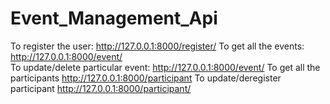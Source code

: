 # Event_Management_Api
To register the user: http://127.0.0.1:8000/register/
To get all the events: http://127.0.0.1:8000/event/  
To update/delete particular event: http://127.0.0.1:8000/event/<eventid>
To get all the participants http://127.0.0.1:8000/participant
To update/deregister participant http://127.0.0.1:8000/participant/<participantid>
 
